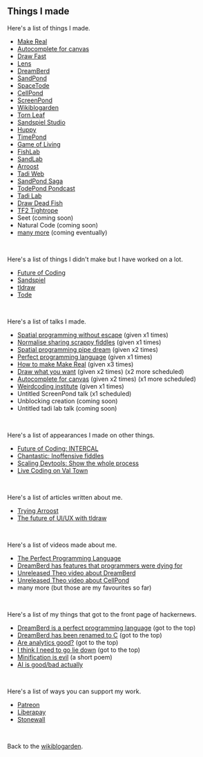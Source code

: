 ## Things I made

Here's a list of things I made.

- [Make Real](https://x.com/tldraw/status/1724410017963503894)
- [Autocomplete for canvas](https://x.com/tldraw/status/1784949277476683776)
- [Draw Fast](https://x.com/tldraw/status/1727728068968460778)
- [Lens](https://x.com/tldraw/status/1733146726259630338) 
- [DreamBerd](https://github.com/TodePond/DreamBerd)
- [SandPond](https://sandpond.cool)
- [SpaceTode](https://todepond.gitbook.io/spacetode)
- [CellPond](https://www.youtube.com/watch?v=eQgxFuw8f1U)
- [ScreenPond](https://youtu.be/Q4OIcwt8vcE)
- [Wikiblogarden](/wikiblogarden)
- [Torn Leaf](https://tornleaf.gallery)
- [Sandspiel Studio](https://youtu.be/qOA-lR3Xc34?si=vbmzKXHCJn76ReGg)
- [Huppy](https://x.com/tldraw/status/1735707804462133567)
- [TimePond](https://youtu.be/Z24NKn6rQRY)
- [Game of Living](https://youtu.be/WMJ1H3Ai-qs)
- [FishLab](https://youtu.be/ZMklf0vUl18)
- [SandLab](https://youtu.be/ZMklf0vUl18)
- [Arroost](https://youtu.be/cF2OF75ivZM)
- [Tadi Web](https://tadiweb.com)
- [SandPond Saga](https://youtube.com/playlist?list=PL9uRa69RF-7wastqKWXT4d9F84BAzfVd4&si=nSRcX5_YWurhXXqv)
- [TodePond Pondcast](/pondcast)
- [Tadi Lab](/lab)
- [Draw Dead Fish](https://drawdeadfish.com)
- [TF2 Tightrope](https://wiki.teamfortress.com/w/index.php?title=Tightrope&oldid=1074104)
- Seet (coming soon)
- Natural Code (coming soon)
- [many more](https://github.com/TodePond/ThingsIWantToMake) (coming eventually)

<br>

Here's a list of things I didn't make but I have worked on a lot.

- [Future of Coding](https://futureofcoding.org/episodes/)
- [Sandspiel](https://sandspiel.club)
- [tldraw](https://tldraw.com)
- [Tode](https://www.todepond.com/wikiblogarden/my-name/todepond/)

<br>

Here's a list of talks I made.

- [Spatial programming without escape](https://x.com/jonathoda/status/1719165351039270978) (given x1 times)
- [Normalise sharing scrappy fiddles](https://www.youtube.com/watch?v=cF2OF75ivZM) (given x1 times)
- [Spatial programming pipe dream](https://youtu.be/bqtVv9ts29c?si=LEIec6dJz1l-5pzk) (given x2 times)
- [Perfect programming language](https://youtu.be/52vmjZnxJb8?si=0TXlU2X2tewR1FFc) (given x1 times)
- [How to make Make Real](https://x.com/__Neha/status/1729600473269731659) (given x3 times)
- [Draw what you want](https://x.com/seidtweets/status/1778747186915745988) (given x2 times) (x2 more scheduled)
- [Autocomplete for canvas](https://x.com/ghostwriternr/status/1790508376780050650) (given x2 times) (x1 more scheduled)
- [Weirdcoding institute](https://x.com/rachelnabors/status/1705622976266186828) (given x1 times)
- Untitled ScreenPond talk (x1 scheduled)
- Unblocking creation (coming soon) 
- Untitled tadi lab talk (coming soon)

<br>

Here's a list of appearances I made on other things. 

- [Future of Coding: INTERCAL](https://futureofcoding.org/episodes/064.html)
- [Chantastic: Inoffensive fiddles](https://www.youtube.com/watch?v=kZRk2yeR3x0)
- [Scaling Devtools: Show the whole process](https://www.youtube.com/watch?v=yVAGf1zVde8)
- [Live Coding on Val Town](https://www.youtube.com/live/5Em6D7n-ggs?si=Op6QNO0w_1FwSvAy)

<br>

Here's a list of articles written about me. 

- [Trying Arroost](https://edibotopic.com/blog/doing/leisure-sick/)
- [The future of UI/UX with tldraw](https://jamesin.substack.com/p/the-future-of-uiux-with-tldraw)

<br>

Here's a list of videos made about me. 

- [The Perfect Programming Language](https://youtu.be/tDexugp8EmM?si=3XwfxWtA2Q-BX_uf)
- [DreamBerd has features that programmers were dying for](https://vm.tiktok.com/ZGe4nKjQR/)
- [Unreleased Theo video about DreamBerd](https://x.com/TodePond/status/1793517445736788388)
- [Unreleased Theo video about CellPond](https://x.com/TodePond/status/1793387928824987779)
- many more (but those are my favourites so far)

<br>

Here's a list of my things that got to the front page of hackernews.

- [DreamBerd is a perfect programming language](https://news.ycombinator.com/item?id=36183683) (got to the top)
- [DreamBerd has been renamed to C](https://news.ycombinator.com/item?id=37028043) (got to the top)
- [Are analytics good?](https://news.ycombinator.com/item?id=38378595) (got to the top)
- [I think I need to go lie down](https://news.ycombinator.com/item?id=38288130) (got to the top)
- [Minification is evil](https://news.ycombinator.com/item?id=38379731) (a short poem)
- [AI is good/bad actually](https://news.ycombinator.com/item?id=39580724)

<br>

Here's a list of ways you can support my work. 

- [Patreon](https://patreon.com/Todepond)
- [Liberapay](https://liberapay.com/TodePond)
- [Stonewall](https://stonewall.org.uk/)

<br>

Back to the [wikiblogarden](/wikiblogarden).
